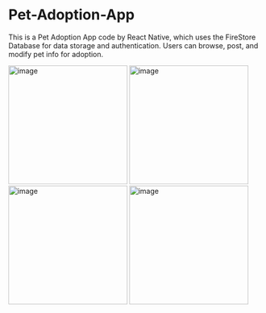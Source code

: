 # Pet-Adoption-App

This is a Pet Adoption App code by React Native, which uses the FireStore Database for data storage and authentication.
Users can browse, post, and modify pet info for adoption.

<img width="236" alt="image" src="https://github.com/user-attachments/assets/db508176-1458-4cd8-8294-8af860abe8a2">
<img width="236" alt="image" src="https://github.com/user-attachments/assets/47f875ff-3175-4f35-8a91-1413e5f09e30">
<img width="236" alt="image" src="https://github.com/user-attachments/assets/c83e8460-5065-4f18-bd2b-beabc28efb2b">
<img width="236" alt="image" src="https://github.com/user-attachments/assets/d3b90dce-2ce3-496d-86dd-2bb3bb0548ca">


